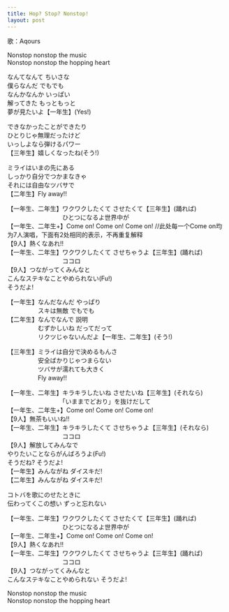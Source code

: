 ```yaml
---
title: Hop? Stop? Nonstop!
layout: post
---
```

歌：Aqours

<p>Nonstop nonstop the music<br />
Nonstop nonstop the hopping heart</p>

<p><a class="ruby">なんてなんて ちいさな<br />
僕らなんだ でもでも</a><br />
<a class="yoshiko">なんかなんか いっぱい<br />
解ってきた もっともっと</a><br />
<a class="hanamaru">夢が見たいよ</a>【一年生】(Yes!)</p>

<p><a class="dia">できなかったことができたり</a><br />
<a class="mari">ひとりじゃ無理だったけど</a><br />
<a class="kanan">いっしよなら弾けるパワー</a><br />
【三年生】嬉しくなったね(そう!)</p>

<p><a class="you">ミライはいまの先にある</a><br />
<a class="riko">しっかり自分でつかまなきゃ</a><br />
<a class="chika">それには自由なツバサで</a><br />
【二年生】Fly away!!</p>

<p>【一年生、二年生】ワクワクしたくて させたくて【三年生】(踊れば)<br />
　　　　　　　　　ひとつになるよ世界中が<br />
【一年生、二年生+】<a class="kanan">Come on!</a> <a class="dia">Come on!</a> <a class="mari">Come on!</a> <a class="notation">//此处每一个Come on均为7人演唱，下面有2处相同的表示，不再重复解释</a><br />
【9人】熱くなあれ!!<br />
【一年生、二年生】ワクワクしたくて させちゃうよ【三年生】(踊れば)<br />
　　　　　　　　　ココロ<br />
【9人】つながってくみんなと<br />
こんなステキなことやめられない(Fu!)<br />
そうだよ!</p>

<p>【一年生】なんだなんだ やっぱり<br />
　　　　　スキは無敵 でもでも<br />
【二年生】なんでなんで 説明<br />
　　　　　むずかしいね だってだって<br />
　　　　　リクツじゃないんだよ【一年生、二年生】(そう!)</p>

<p>【三年生】ミライは自分で決めるもんさ<br />
　　　　　安全ばかりじゃつまらない<br />
　　　　　ツバサが濡れても大きく<br />
　　　　　Fly away!!</p>

<p>【一年生、二年生】キラキラしたいね させたいね【三年生】(それなら)<br />
　　　　　　　　　「いままでどおり」を抜けだして<br />
【一年生、二年生+】<a class="kanan">Come on!</a> <a class="dia">Come on!</a> <a class="mari">Come on!</a><br />
【9人】無茶もいいね!!<br />
【一年生、二年生】キラキラしたくて させちゃうよ【三年生】(それなら)<br />
　　　　　　　　　ココロ<br />
【9人】解放してみんなで<br />
やりたいことならがんばろうよ(Fu!)<br />
そうだね? そうだよ!<br />
【一年生】みんながね ダイスキだ!<br />
【二年生】みんながね ダイスキだ!</p>

<p><a class="mari">コトバを歌にのせたときに<br />
伝わってくこの想い ずっと忘れない</a></p>

<p>【一年生、二年生】ワクワクしたくて させたくて【三年生】(踊れば)<br />
　　　　　　　　　ひとつになるよ世界中が<br />
【一年生、二年生+】<a class="kanan">Come on!</a> <a class="dia">Come on!</a> <a class="mari">Come on!</a><br />
【9人】熱くなあれ!!<br />
【一年生、二年生】ワクワクしたくて させちゃうよ【三年生】(踊れば)<br />
　　　　　　　　　ココロ<br />
【9人】つながってくみんなと<br />
こんなステキなことやめられない そうだよ!</p>

<p>Nonstop nonstop the music<br />
Nonstop nonstop the hopping heart</p>
